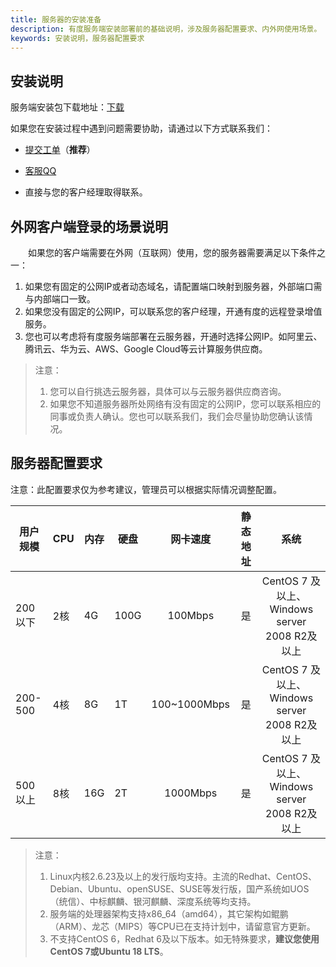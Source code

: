 ```yaml
---
title: 服务器的安装准备
description: 有度服务端安装部署前的基础说明，涉及服务器配置要求、内外网使用场景。
keywords: 安装说明，服务器配置要求
---
```


## 安装说明

服务端安装包下载地址：[下载](https://youdu.im/download.html)

如果您在安装过程中遇到问题需要协助，请通过以下方式联系我们：

- [提交工单](https://kf.youdu.im)（**推荐**）

- [客服QQ](https://youdu.im/contact.html)

- 直接与您的客户经理取得联系。

## 外网客户端登录的场景说明

　　如果您的客户端需要在外网（互联网）使用，您的服务器需要满足以下条件之一：

1. 如果您有固定的公网IP或者动态域名，请配置端口映射到服务器，外部端口需与内部端口一致。
2. 如果您没有固定的公网IP，可以联系您的客户经理，开通有度的远程登录增值服务。
3. 您也可以考虑将有度服务端部署在云服务器，开通时选择公网IP。如阿里云、腾讯云、华为云、AWS、Google Cloud等云计算服务供应商。

> 注意：
>
> 1. 您可以自行挑选云服务器，具体可以与云服务器供应商咨询。
> 2. 如果您不知道服务器所处网络有没有固定的公网IP，您可以联系相应的同事或负责人确认。您也可以联系我们，我们会尽量协助您确认该情况。

## 服务器配置要求

注意：此配置要求仅为参考建议，管理员可以根据实际情况调整配置。

| 用户规模 | CPU  | 内存 | 硬盘 |   网卡速度   | 静态地址 |                   **系统**                    |
| -------- | ---- | ---- | ---- | :----------: | :------: | :-------------------------------------------: |
| 200以下  | 2核  | 4G   | 100G |   100Mbps    |    是    | CentOS 7 及以上、Windows server 2008 R2及以上 |
| 200-500  | 4核  | 8G   | 1T   | 100~1000Mbps |    是    | CentOS 7 及以上、Windows server 2008 R2及以上 |
| 500以上  | 8核  | 16G  | 2T   |   1000Mbps   |    是    | CentOS 7 及以上、Windows server 2008 R2及以上 |

>注意：
>
>1. Linux内核2.6.23及以上的发行版均支持。主流的Redhat、CentOS、Debian、Ubuntu、openSUSE、SUSE等发行版，国产系统如UOS（统信）、中标麒麟、银河麒麟、深度系统等均支持。
>2. 服务端的处理器架构支持x86_64（amd64），其它架构如鲲鹏（ARM）、龙芯（MIPS）等CPU已在支持计划中，请留意官方更新。
>3. 不支持CentOS 6，Redhat 6及以下版本。如无特殊要求，**建议您使用CentOS 7或Ubuntu 18 LTS**。